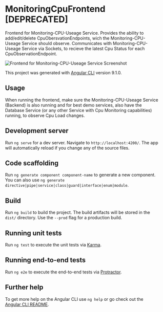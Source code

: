 # MonitoringCpuFrontend [DEPRECATED]

Frontend for Monitoring-CPU-Useage Service. Provides the ability to add/edit/delete CpuObersvationEndpoints, wich the Monitoring-CPU-Useage Service should observe. Communicates with Monitoring-CPU-Useage Service via Sockets, to recieve the latest Cpu Status for each CpuObservationEndpoint.

![Frontend for Monitoring-CPU-Useage Service Screenshot](https://github.com/ccims/monitoring-cpu-frontend/blob/master/readme-screenshot.png)


This project was generated with [Angular CLI](https://github.com/angular/angular-cli) version 9.1.0.

## Usage

When running the frontend, make sure the Monitoring-CPU-Useage Service (Backend) is also running and for best demo services, also have the Database Service (or any other Service with Cpu Monitoring capabilities) running, to observe Cpu Load changes.

## Development server

Run `ng serve` for a dev server. Navigate to `http://localhost:4200/`. The app will automatically reload if you change any of the source files.

## Code scaffolding

Run `ng generate component component-name` to generate a new component. You can also use `ng generate directive|pipe|service|class|guard|interface|enum|module`.

## Build

Run `ng build` to build the project. The build artifacts will be stored in the `dist/` directory. Use the `--prod` flag for a production build.

## Running unit tests

Run `ng test` to execute the unit tests via [Karma](https://karma-runner.github.io).

## Running end-to-end tests

Run `ng e2e` to execute the end-to-end tests via [Protractor](http://www.protractortest.org/).

## Further help

To get more help on the Angular CLI use `ng help` or go check out the [Angular CLI README](https://github.com/angular/angular-cli/blob/master/README.md).
